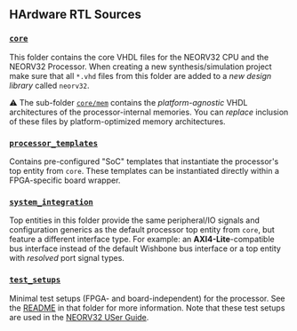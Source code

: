 ## HArdware RTL Sources


### [`core`](https://github.com/stnolting/neorv32/tree/master/rtl/core)

This folder contains the core VHDL files for the NEORV32 CPU and the NEORV32 Processor.
When creating a new synthesis/simulation project make sure that all `*.vhd` files from this folder are added to a
*new design library* called `neorv32`.

:warning: The sub-folder [`core/mem`](https://github.com/stnolting/neorv32/tree/master/rtl/core/mem)
contains the _platform-agnostic_ VHDL architectures of the processor-internal memories.
You can _replace_ inclusion of these files by platform-optimized memory architectures.


### [`processor_templates`](https://github.com/stnolting/neorv32/tree/master/rtl/processor_templates`)

Contains pre-configured "SoC" templates that instantiate the processor's top entity from `core`.
These templates can be instantiated directly within a FPGA-specific board wrapper.


### [`system_integration`](https://github.com/stnolting/neorv32/tree/master/rtl/system_integration`)

Top entities in this folder provide the same peripheral/IO signals and configuration generics as the default
processor top entity from `core`, but feature a different interface type.
For example: an **AXI4-Lite**-compatible bus interface instead of the default Wishbone bus interface
or a top entity with _resolved_ port signal types.


### [`test_setups`](https://github.com/stnolting/neorv32/tree/master/rtl/test_setups`)

Minimal test setups (FPGA- and board-independent) for the processor. See the
[README](https://github.com/stnolting/neorv32/tree/master/rtl/test_setups)
in that folder for more information. Note that these test setups are used in the
[NEORV32 USer Guide](https://stnolting.github.io/neorv32/ug).
